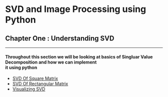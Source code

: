 # SVD and Image Processing using Python

## Chapter One : Understanding SVD 

<hr>

#### Throughout this section we will be looking at basics of Singluar Value Decomposition and how we can implement <br> it using python
- [SVD Of Square Matrix](https://github.com/KeerthX/svd-and-imageprocessing/blob/main/1.SVD%20in%20Python%20(Square%20Matrix).py)
- [SVD Of Rectangular Matrix](https://github.com/KeerthX/svd-and-imageprocessing/blob/main/2.%20SVD%20in%20Python%20(Rectangular%20Matrix).py)
- [Visualizing SVD](https://github.com/KeerthX/svd-and-imageprocessing/blob/main/3.%20Visulaizing%20SVD.py)

